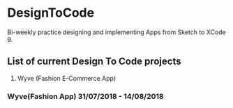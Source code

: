 # DesignToCode
Bi-weekly practice designing and implementing Apps from Sketch to XCode 9.

## List of current Design To Code projects 
1. Wyve (Fashion E-Commerce App)

### Wyve(Fashion App) 31/07/2018 - 14/08/2018


